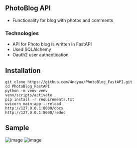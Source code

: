 ## PhotoBlog API
- Functionality for blog with photos and comments
### Technologies

- API for Photo blog is written in FastAPI 
- Used SQLAlchemy
- Oauth2 user authentication

## Installation
```
git clone https://github.com/4ndyua/PhotoBlog_FastAPI.git
cd PhotoBlog_FastAPI
python -m venv venv
venv/scripts/activate
pip install -r requirements.txt
uvicorn main:app --reload
http://127.0.0.1:8000/docs
http://127.0.0.1:8000/redoc
```
## Sample
![image](https://user-images.githubusercontent.com/64310996/182104622-2dfd8af3-551c-4f19-b2d9-7259a82400c0.png)
![image](https://user-images.githubusercontent.com/64310996/182104816-00a3c873-96be-4fb3-b473-ce5e80f48ee2.png)
